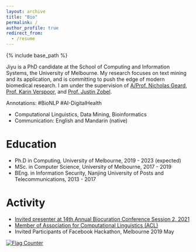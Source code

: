 ```yaml
---
layout: archive
title: "Bio"
permalink: /
author_profile: true
redirect_from:
  - /resume
---
```


{% include base_path %}

Jiyu is a PhD candidate at the School of Computing and Information Systems, the University of Melbourne. My research focuses on text mining and its application, and is committing to push the edge of modern biomedical research. I am under the supervision of [A/Prof. Nicholas Geard](https://sites.google.com/site/nicgeard), [Prof. Karin Verspoor](https://scholar.google.com/citations?hl=en&user=dUxHnbcAAAAJ), and [Prof. Justin Zobel](https://scholar.google.com/citations?user=uEHvqE8AAAAJ&hl=en). 

Annotations:
#BioNLP #AI-DigitalHealth

* Computational Linguistics, Data Mining, Bioinformatics
* Communication: English and Mandarin (native)

Education
======
* Ph.D in Computing, University of Melbourne, 2019 - 2023 (expected)
* MSc. in Computer Science, University of Melbourne, 2017 - 2019
* BEng. in Information Security, Nanjing University of Posts and Telecommunications, 2013 - 2017
    
Activity
======
* [Invited presenter at 14th Annual Biocuration Conference Session 2, 2021](https://www.biocuration.org/14th-annual-biocuration-conference-virtual/)
* [Member of Association for Computational Linguistics (ACL)](https://www.aclweb.org/portal/)
* Invited Participants of Facebook Hackathon, Melbourne 2019 May

<a href="https://info.flagcounter.com/2o8I"><img src="https://s01.flagcounter.com/count/2o8I/bg_FFFFFF/txt_000000/border_FFFFFF/columns_5/maxflags_12/viewers_Hits/labels_0/pageviews_1/flags_0/percent_0/" alt="Flag Counter" border="0"></a>
